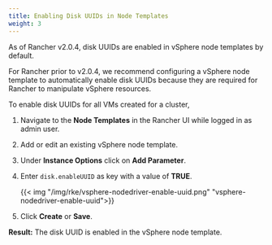 ```yaml
---
title: Enabling Disk UUIDs in Node Templates
weight: 3
---
```


As of Rancher v2.0.4, disk UUIDs are enabled in vSphere node templates by default.

For Rancher prior to v2.0.4, we recommend configuring a vSphere node template to automatically enable disk UUIDs because they are required for Rancher to manipulate vSphere resources.

To enable disk UUIDs for all VMs created for a cluster,

1. Navigate to the **Node Templates** in the Rancher UI while logged in as admin user.

2. Add or edit an existing vSphere node template.

3. Under **Instance Options** click on **Add Parameter**.

4. Enter `disk.enableUUID` as key with a value of **TRUE**.

    {{< img "/img/rke/vsphere-nodedriver-enable-uuid.png" "vsphere-nodedriver-enable-uuid">}}

5. Click **Create** or **Save**.

**Result:** The disk UUID is enabled in the vSphere node template.